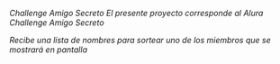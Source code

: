 <em>Challenge Amigo Secreto<em>
El presente proyecto corresponde al Alura Challenge Amigo Secreto

Recibe una lista de nombres para sortear uno de los miembros que se mostrará
en pantalla
